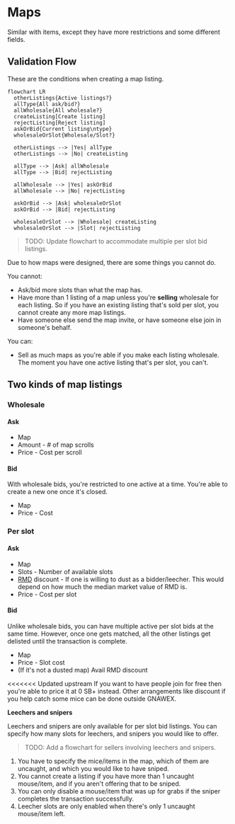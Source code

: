 # Maps

Similar with items, except they have more restrictions and some different
fields.

## Validation Flow

These are the conditions when creating a map listing.

```mermaid
flowchart LR
  otherListings{Active listings?}
  allType{All ask/bid?}
  allWholesale{All wholesale?}
  createListing[Create listing]
  rejectListing[Reject listing]
  askOrBid{Current listing\ntype}
  wholesaleOrSlot{Wholesale/Slot?}

  otherListings --> |Yes| allType
  otherListings --> |No| createListing

  allType --> |Ask| allWholesale
  allType --> |Bid| rejectListing

  allWholesale --> |Yes| askOrBid
  allWholesale --> |No| rejectListing

  askOrBid --> |Ask| wholesaleOrSlot
  askOrBid --> |Bid| rejectListing

  wholesaleOrSlot --> |Wholesale| createListing
  wholesaleOrSlot --> |Slot| rejectListing
```

> TODO: Update flowchart to accommodate multiple per slot bid listings.

Due to how maps were designed, there are some things you cannot do.

You cannot:

- Ask/bid more slots than what the map has.
- Have more than 1 listing of a map unless you're **selling** wholesale for each
listing. So if you have an existing listing that's sold per slot, you cannot
create any more map listings.
- Have someone else send the map invite, or have someone else join in someone's
behalf.

You can:

- Sell as much maps as you're able if you make each listing wholesale. The
moment you have one active listing that's per slot, you can't.

## Two kinds of map listings

### Wholesale

#### Ask

- Map
- Amount - # of map scrolls
- Price - Cost per scroll

#### Bid

With wholesale bids, you're restricted to one active at a time. You're able to
create a new one once it's closed.

- Map
- Price - Cost

### Per slot

#### Ask

- Map
- Slots - Number of available slots
- [RMD](## "Rare map dust") discount - If one is willing to dust as a
bidder/leecher. This would depend on how much the median market value of RMD is.
- Price - Cost per slot

#### Bid

Unlike wholesale bids, you can have multiple active per slot bids at the same
time. However, once one gets matched, all the other listings get delisted until
the transaction is complete.

- Map
- Price - Slot cost
- (If it's not a dusted map) Avail RMD discount

<<<<<<< Updated upstream
If you want to have people join for free then you're able to price it at 0 SB+
instead. Other arrangements like discount if you help catch some mice can be
done outside GNAWEX.

**Leechers and snipers**

Leechers and snipers are only available for per slot bid listings. You can
specify how many slots for leechers, and snipers you would like to offer.

> TODO: Add a flowchart for sellers involving leechers and snipers.

1. You have to specify the mice/items in the map, which of them are uncaught,
and which you would like to have sniped.
2. You cannot create a listing if you have more than 1 uncaught mouse/item, and
if you aren't offering that to be sniped.
3. You can only disable a mouse/item that was up for grabs if the sniper
completes the transaction successfully.
4. Leecher slots are only enabled when there's only 1 uncaught mouse/item left.
